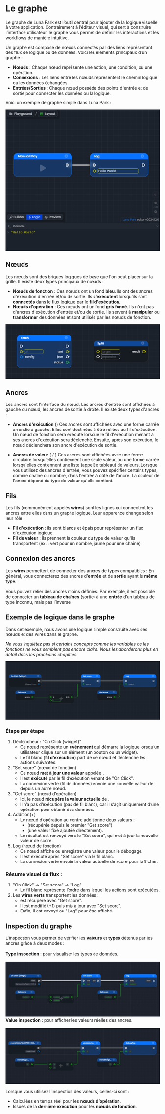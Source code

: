 # Le graphe
Le graphe de Luna Park est l’outil central pour ajouter de la logique visuelle à votre application. Contrairement à l’éditeur visuel, qui sert à construire l’interface utilisateur, le graphe vous permet de définir les interactions et les workflows de manière intuitive.

Un graphe est composé de nœuds connectés par des liens représentant des flux de logique ou de données. Voici les éléments principaux d'un graphe :

- **Nœuds** : Chaque nœud représente une action, une condition, ou une opération.
- **Connexions** : Les liens entre les nœuds représentent le chemin logique ou les données échangées.
- **Entrées/Sorties** : Chaque nœud possède des points d'entrée et de sortie pour connecter les données ou la logique.

Voici un exemple de graphe simple dans Luna Park :

![Capture d'écran de l'éditeur Luna Park](../../../assets/visual-scripting/graph-basis/screen1.png)

## Nœuds

Les nœuds sont des briques logiques de base que l'on peut placer sur la grille. Il existe deux types principaux de nœuds :

- **Nœuds de fonction** : Ces nœuds ont un fond **bleu**. Ils ont des ancres d'exécution d'entrée et/ou de sortie. Ils **s’exécutent** lorsqu’ils sont **connectés** dans le flux logique par le **fil d'exécution**.
- **Nœuds d'opération** : Ces nœuds ont un fond **gris foncé**. Ils n'ont pas d'ancres d'exécution d'entrée et/ou de sortie. Ils servent à **manipuler** ou **transformer** des données et sont utilisés par les nœuds de fonction.

![Capture d'écran de l'éditeur Luna Park](../../../assets/visual-scripting/graph-basis/screen2.png)

<script setup>
import { visualScriptingEditorTableData } from '../../../tables-data'
</script>

## Ancres

Les ancres sont l'interface du nœud. Les ancres d'entrée sont affichées à gauche du nœud, les ancres de sortie à droite. Il existe deux types d'ancres :

- **Ancres d'exécution** (<Anchor color="white" type="execution"/>)
  Ces ancres sont affichées avec une forme carrée arrondie à gauche. Elles sont destinées à être reliées au fil d'exécution. Un nœud de fonction sera exécuté lorsque le fil d'exécution menant à ses ancres d'exécution sera déclenché. Ensuite, après son exécution, le nœud déclenchera son ancre d'exécution de sortie.

- **Ancres de valeur** (<Anchor color="white" type="value"/> / <Anchor color="white" type="array"/>)
  Ces ancres sont affichées avec une forme circulaire lorsqu'elles contiennent une seule valeur, ou une forme carrée lorsqu'elles contiennent une liste (appelée tableau) de valeurs. Lorsque vous utilisez des ancres d'entrée, vous pouvez spécifier certains types, comme chaîne ou nombre, dans l'entrée à côté de l'ancre. La couleur de l'ancre dépend du type de valeur qu'elle contient.


<TypeTable
:columns="[
{ title: 'Type', key: 'type' },
{ title: 'Exemple', key: 'example' },
{ title: 'Type', key: 'type2' },
{ title: 'Exemple', key: 'example2' }
]"
:rows="visualScriptingEditorTableData"
/>

## Fils

Les fils (communément appelés **wires**) sont les lignes qui connectent les ancres entre elles dans un graphe logique. Leur apparence change selon leur rôle :
- **Fil d'exécution** : ils sont blancs et épais pour représenter un flux d'exécution logique.
- **Fil de valeur** : ils prennent la couleur du type de valeur qu'ils transportent (ex. : vert pour un nombre, jaune pour une chaîne).

## Connexion des ancres

Les **wires** permettent de connecter des ancres de types compatibles :
En général, vous connecterez des ancres d’**entrée** et de **sortie** ayant le **même type**. <br><br>
Vous pouvez relier des ancres moins définies. Par exemple, il est possible de connecter un **tableau de chaînes** (sortie) à une **entrée** d’un tableau de type inconnu, mais pas l’inverse.

## Exemple de logique dans le graphe

Dans cet exemple, nous avons une logique simple construite avec des nœuds et des wires dans le graphe.

_Ne vous inquiétez pas si certains concepts comme les variables ou les fonctions ne vous semblent pas encore clairs. Nous les aborderons plus en détail dans les prochains chapitres._

![Capture d'écran de l'éditeur Luna Park](../../../assets/visual-scripting/graph-basis/screen3.png)

### Étape par étape

1. <span class="classic-bold">Déclencheur : "On Click (widget)"</span>
   - Ce nœud représente un **événement** qui démarre la logique lorsqu’un utilisateur clique sur un élément (un bouton ou un widget).
   - Le fil blanc (**fil d’exécution**) part de ce nœud et déclenche les actions suivantes.
2. <span class="classic-bold">"Set score" (nœud de fonction)</span>
   - Ce nœud **met à jour une valeur** appelée <Highlight text="score" />.
   - Il est **exécuté** par le fil d’exécution venant de "On Click".
   - La connexion verte (fil de données) envoie une nouvelle valeur de <Highlight text="score" /> depuis un autre nœud.
3. <span class="classic-bold">"Get score" (nœud d’opération)</span>
    - Ici, le nœud **récupère la valeur actuelle** de <Highlight text="score" />.
    - Il n’a pas d’exécution (pas de fil blanc), car il s’agit uniquement d’une opération pour obtenir des données.
4. <span class="classic-bold">Addition(+)</span>
    - Le nœud d’opération au centre additionne deux valeurs :
      - <Highlight text="A"/> (récupérée depuis le premier "Get score")
      - <Highlight text="1" /> (une valeur fixe ajoutée directement).
    - Le résultat est renvoyé vers le "Set score", qui met à jour la nouvelle valeur de score.
5. <span class="classic-bold">Log (nœud de fonction) </span>
    - Ce nœud affiche ou enregistre une valeur pour le débogage.
    - Il est exécuté après "Set score" via le fil blanc.
    - La connexion verte envoie la valeur actuelle de score pour l’afficher.

### Résumé visuel du flux :

1. "On Click" → "Set score" → "Log".
    - Le fil blanc représente l’ordre dans lequel les actions sont exécutées.
2. Les **wires verts** transportent les données : 
    - <Highlight text="score" /> est récupéré avec "Get score".
    - Il est modifié (+1) puis mis à jour avec "Set score".
    - Enfin, il est envoyé au "Log" pour être affiché.

## Inspection du graphe

L’inspection vous permet de vérifier les **valeurs** et **types** détenus par les ancres grâce à deux modes : <br/><br/>
**Type inspection** : pour visualiser les types de données. <Highlight text="Ctrl + Alt" />
<br/><br/>
![Capture d'écran de l'éditeur Luna Park](../../../assets/visual-scripting/graph-basis/screen4.png)
<br/>
**Value inspection** : pour afficher les valeurs réelles des ancres. <Highlight text="Ctrl + Space" />
  <br/><br/>
![Capture d'écran de l'éditeur Luna Park](../../../assets/visual-scripting/graph-basis/screen5.png)

Lorsque vous utilisez l’inspection des valeurs, celles-ci sont :
- Calculées en temps réel pour les **nœuds d’opération**.
- Issues de la **dernière exécution** pour les **nœuds de fonction**.

<Warning title="Note" content="Si certaines valeurs apparaissent comme indéfinies, il peut être nécessaire d’exécuter votre logique une fois pour initialiser toutes les valeurs." />




